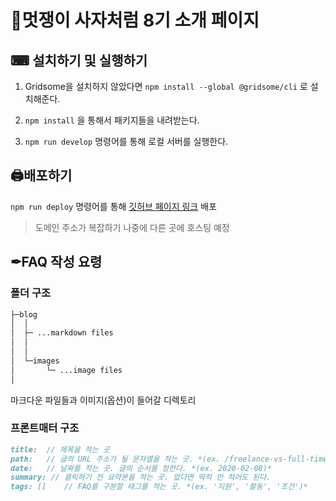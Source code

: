 # 🦁멋쟁이 사자처럼 8기 소개 페이지

## ⌨ 설치하기 및 실행하기

1. Gridsome을 설치하지 않았다면 `npm install --global @gridsome/cli` 로 설치해준다.


2. `npm install` 을 통해서 패키지들을 내려받는다.

3. `npm run develop` 명령어를 통해 로컬 서버를 실행한다.


## 🖨배포하기

`npm run deploy` 명령어를 통해 [깃허브 페이지 링크](https://jbnu-likelion-intro-proj.github.io/8th-intro-page/) 배포

> 도메인 주소가 복잡하기 나중에 다른 곳에 호스팅 예정


## ✒FAQ 작성 요령


### 폴더 구조
```sh
├─blog
│  │  
│  ├─ ...markdown files
│  │      
│  │      
│  └─images
│       └─ ...image files
│          
```
마크다운 파일들과 이미지(옵션)이 들어갈 디렉토리


### 프론트매터 구조
```md
title:  // 제목을 적는 곳
path:   // 글의 URL 주소가 될 문자열을 적는 곳. *(ex. /freelance-vs-full-time-work)*
date:   // 날짜를 적는 곳. 글의 순서를 정한다. *(ex. 2020-02-08)*
summary: // 클릭하기 전 요약본을 적는 곳. 없다면 딱히 안 적어도 된다.
tags: []    // FAQ를 구분할 태그를 적는 곳. *(ex. '지원', '활동', '조건')*
```